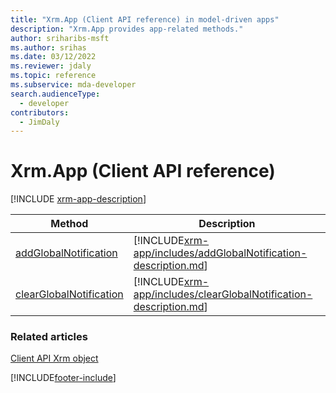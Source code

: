 ```yaml
---
title: "Xrm.App (Client API reference) in model-driven apps"
description: "Xrm.App provides app-related methods."
author: sriharibs-msft
ms.author: srihas
ms.date: 03/12/2022
ms.reviewer: jdaly
ms.topic: reference
ms.subservice: mda-developer
search.audienceType: 
  - developer
contributors:
  - JimDaly
---
```

# Xrm.App (Client API reference)

[!INCLUDE [xrm-app-description](Xrm-App/includes/xrm-app-description.md)]

|Method |Description |
|---|---|
|[addGlobalNotification](xrm-app/addGlobalNotification.md)|[!INCLUDE[xrm-app/includes/addGlobalNotification-description.md](xrm-app/includes/addGlobalNotification-description.md)]|
|[clearGlobalNotification](xrm-app/clearGlobalNotification.md)|[!INCLUDE[xrm-app/includes/clearGlobalNotification-description.md](xrm-app/includes/clearGlobalNotification-description.md)]|


### Related articles

[Client API Xrm object](../clientapi-xrm.md)


[!INCLUDE[footer-include](../../../../includes/footer-banner.md)]
